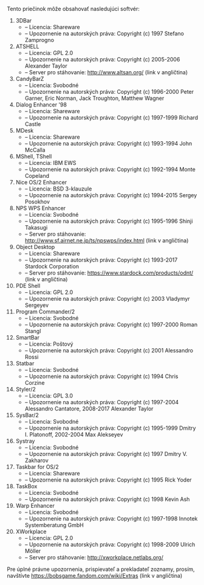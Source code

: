 Tento priečinok môže obsahovať nasledujúci softvér:

1. 3DBar
   - – Licencia: Shareware
   - – Upozornenie na autorských práva: Copyright (c) 1997 Stefano Zamprogno
2. ATSHELL
   - – Licencia: GPL 2.0
   - – Upozornenie na autorských práva: Copyright (c) 2005-2006 Alexander Taylor
   - – Server pro stáhovanie: http://www.altsan.org/ (link v angličtina)
3. CandyBarZ
   - – Licencia: Svobodné
   - – Upozornenie na autorských práva: Copyright (c) 1996-2000 Peter Garner, Eric Norman, Jack Troughton, Matthew Wagner
4. Dialog Enhancer '98
   - – Licencia: Shareware
   - – Upozornenie na autorských práva: Copyright (c) 1997-1999 Richard Castle
5. MDesk
   - – Licencia: Shareware
   - – Upozornenie na autorských práva: Copyright (c) 1993-1994 John McCalla
6. MShell, TShell
   - – Licencia: IBM EWS
   - – Upozornenie na autorských práva: Copyright (c) 1992-1994 Monte Copeland
7. Nice OS/2 Enhancer
   - – Licencia: BSD 3-klauzule
   - – Upozornenie na autorských práva: Copyright (c) 1994-2015 Sergey Posokhov
8. NPS WPS Enhancer
   - – Licencia: Svobodné
   - – Upozornenie na autorských práva: Copyright (c) 1995-1996 Shinji Takasugi
   - – Server pro stáhovanie: http://www.sf.airnet.ne.jp/ts/npswps/index.html (link v angličtina)
9. Object Desktop
   - – Licencia: Shareware
   - – Upozornenie na autorských práva: Copyright (c) 1993-2017 Stardock Corporation
   - – Server pro stáhovanie: https://www.stardock.com/products/odnt/ (link v angličtina)
10. PDE Shell
    - – Licencia: GPL 2.0
    - – Upozornenie na autorských práva: Copyright (c) 2003 Vladymyr Sergeyev
11. Program Commander/2
    - – Licencia: Svobodné
    - – Upozornenie na autorských práva: Copyright (c) 1997-2000 Roman Stangl
12. SmartBar
    - – Licencia: Poštový
    - – Upozornenie na autorských práva: Copyright (c) 2001 Alessandro Rossi
13. Statbar
    - – Licencia: Svobodné
    - – Upozornenie na autorských práva: Copyright (c) 1994 Chris Corzine
14. Styler/2
    - – Licencia: GPL 3.0
    - – Upozornenie na autorských práva: Copyright (c) 1997-2004 Alessandro Cantatore, 2008-2017 Alexander Taylor
15. SysBar/2
    - – Licencia: Svobodné
    - – Upozornenie na autorských práva: Copyright (c) 1995-1999 Dmitry I. Platonoff, 2002-2004 Max Alekseyev
16. Systray
    - – Licencia: Svobodné
    - – Upozornenie na autorských práva: Copyright (c) 1997 Dmitry V. Zakharov
17. Taskbar for OS/2
    - – Licencia: Shareware
    - – Upozornenie na autorských práva: Copyright (c) 1995 Rick Yoder
18. TaskBox
    - – Licencia: Svobodné
    - – Upozornenie na autorských práva: Copyright (c) 1998 Kevin Ash
19. Warp Enhancer
    - – Licencia: Svobodné
    - – Upozornenie na autorských práva: Copyright (c) 1997-1998 Innotek Systemberatung GmbH
20. XWorkplace
    - – Licencia: GPL 2.0
    - – Upozornenie na autorských práva: Copyright (c) 1998-2009 Ulrich Möller
    - – Server pro stáhovanie: http://xworkplace.netlabs.org/

Pre úplné právne upozornenia, prispievateľ a prekladateľ zoznamy, prosím, navštívte https://bobsgame.fandom.com/wiki/Extras (link v angličtina)
